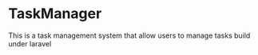 # TaskManager
This is a task management system that allow users to manage tasks build under laravel
